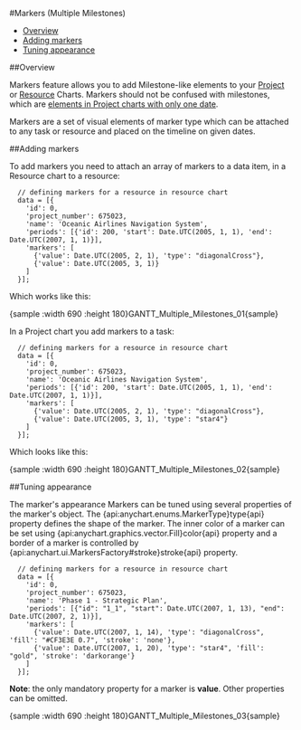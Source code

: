 #Markers (Multiple Milestones)

* [Overview](#overview)
* [Adding markers](#adding_markers)
* [Tuning appearance](#tuning_appearance)

##Overview

Markers feature allows you to add Milestone-like elements to your [Project](Project_Chart) or [Resource](Resource_Chart) Charts. Markers should not be confused with milestones, which are [elements in Project charts with only one date](Project_Chart#tasks_types).

Markers are a set of visual elements of marker type which can be attached to any task or resource and placed on the timeline on given dates.

##Adding markers

To add markers you need to attach an array of markers to a data item, in a Resource chart to a resource:

```
  // defining markers for a resource in resource chart
  data = [{
    'id': 0,
    'project_number': 675023,
    'name': 'Oceanic Airlines Navigation System',
    'periods': [{'id': 200, 'start': Date.UTC(2005, 1, 1), 'end': Date.UTC(2007, 1, 1)}],
    'markers': [
      {'value': Date.UTC(2005, 2, 1), 'type': "diagonalCross"},
      {'value': Date.UTC(2005, 3, 1)}
    ]
  }];
```

Which works like this:

{sample :width 690 :height 180}GANTT\_Multiple\_Milestones\_01{sample}

In a Project chart you add markers to a task:

```
  // defining markers for a resource in resource chart
  data = [{
    'id': 0,
    'project_number': 675023,
    'name': 'Oceanic Airlines Navigation System',
    'periods': [{'id': 200, 'start': Date.UTC(2005, 1, 1), 'end': Date.UTC(2007, 1, 1)}],
    'markers': [
      {'value': Date.UTC(2005, 2, 1), 'type': "diagonalCross"},
      {'value': Date.UTC(2005, 3, 1), 'type': "star4"}
    ]
  }];
```

Which looks like this:

{sample :width 690 :height 180}GANTT\_Multiple\_Milestones\_02{sample}

##Tuning appearance

The marker's appearance Markers can be tuned using several properties of the marker's object. The {api:anychart.enums.MarkerType}type{api} property defines the shape of the marker. The inner color of a marker can be set using {api:anychart.graphics.vector.Fill}color{api} property and a border of a marker is controlled by {api:anychart.ui.MarkersFactory#stroke}stroke{api} property.

```
  // defining markers for a resource in resource chart
  data = [{
    'id': 0,
    'project_number': 675023,
    'name': 'Phase 1 - Strategic Plan',
    'periods': [{"id": "1_1", "start": Date.UTC(2007, 1, 13), "end": Date.UTC(2007, 2, 1)}],
    'markers': [
      {'value': Date.UTC(2007, 1, 14), 'type': "diagonalCross", 'fill': "#CF3E3E 0.7", 'stroke': 'none'},
      {'value': Date.UTC(2007, 1, 20), 'type': "star4", 'fill': "gold", 'stroke': 'darkorange'}
    ]
  }];
```

**Note**: the only mandatory property for a marker is **value**. Other properties can be omitted.

{sample :width 690 :height 180}GANTT\_Multiple\_Milestones\_03{sample}
